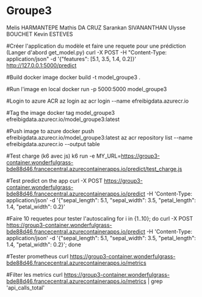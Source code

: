 # Groupe3
Melis HARMANTEPE
Mathis DA CRUZ
Sarankan SIVANANTHAN
Ulysse BOUCHET
Kevin ESTEVES

#Créer l'application du modèle et faire une requete pour une prédiction
(Langer d'abord get_model.py)
curl -X POST -H "Content-Type: application/json" -d '{"features": [5.1, 3.5, 1.4, 0.2]}' http://127.0.0.1:5000/predict

#Build docker image
docker build -t model_groupe3 .

#Run l'image en local
docker run -p 5000:5000 model_groupe3

#Login to azure ACR
az login
az acr login --name efreibigdata.azurecr.io

#Tag the image
docker tag model_groupe3 efreibigdata.azurecr.io/model_groupe3:latest

#Push image to azure
docker push efreibigdata.azurecr.io/model_groupe3:latest
az acr repository list --name efreibigdata.azurecr.io --output table

#Test charge (k6 avec js)
k6 run -e MY_URL=https://group3-container.wonderfulgrass-bde88d46.francecentral.azurecontainerapps.io/predict/test_charge.js

#Test predict on the app
curl -X POST https://group3-container.wonderfulgrass-bde88d46.francecentral.azurecontainerapps.io/predict -H 'Content-Type: application/json' -d '{"sepal_length": 5.1, "sepal_width": 3.5, "petal_length": 1.4, "petal_width": 0.2}'

#Faire 10 requetes pour tester l'autoscaling
for i in {1..10}; do curl -X POST https://group3-container.wonderfulgrass-bde88d46.francecentral.azurecontainerapps.io/predict -H 'Content-Type: application/json' -d '{"sepal_length": 5.1, "sepal_width": 3.5, "petal_length": 1.4, "petal_width": 0.2}'; done

#Tester prometheus
curl https://group3-container.wonderfulgrass-bde88d46.francecentral.azurecontainerapps.io/metrics

#Filter les metrics
curl https://group3-container.wonderfulgrass-bde88d46.francecentral.azurecontainerapps.io/metrics | grep 'api_calls_total'

